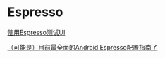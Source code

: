 # Espresso

[使用Espresso测试UI](http://www.tastones.com/stackoverflow/android/testing-ui-with-espresso/group_a_collection_of_test_classes_in_a_test_suite/)

[（可能是）目前最全面的Android Espresso配置指南了](https://blog.piasy.com/2016/03/13/Android-Espresso-test-start/index.html)